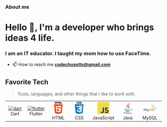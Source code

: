 ### About me

<h1 align="left">Hello 👋, I'm a developer who brings ideas 4 life.</h1>
<h3 align="left">I am an IT educator. I taught my mom how to use FaceTime.</h3>

- 📫 How to reach me **codechusetts@gmail.com**


<h2 align="left" id="macropower-tech">Favorite Tech</h2>

> Tools, languages, and other things that I like to work with.

<table>    
  <tr>
    <td align="center" width="96">
      <a href="https://dart.dev" target="_blank" rel="noreferrer"> 
        <img src="https://www.vectorlogo.zone/logos/dartlang/dartlang-icon.svg" alt="dart" width="40" height="40"/>
      </a>
      <br>Dart
    </td>
    <td align="center" width="96">
      <a href="https://flutter.dev" target="_blank" rel="noreferrer"> 
        <img src="https://www.vectorlogo.zone/logos/flutterio/flutterio-icon.svg" alt="flutter" width="40" height="40"/> 
      </a> 
      <br>Flutter
    </td>
    <td align="center" width="96">
      <a href="https://www.w3.org/html/" target="_blank" rel="noreferrer"> 
        <img src="https://raw.githubusercontent.com/devicons/devicon/master/icons/html5/html5-original-wordmark.svg" alt="html5" width="40"         height="40"/> 
      </a>  
      <br>HTML
    <td align="center" width="96">
      <a href="https://www.w3schools.com/css/" target="_blank" rel="noreferrer"> 
        <img src="https://raw.githubusercontent.com/devicons/devicon/master/icons/css3/css3-original-wordmark.svg" alt="css3" width="40"            height="40"/>
      </a> 
      <br>CSS
    </td> 
    <td align="center" width="96">
       <a href="https://developer.mozilla.org/en-US/docs/Web/JavaScript" target="_blank" rel="noreferrer"> 
         <img src="https://raw.githubusercontent.com/devicons/devicon/master/icons/javascript/javascript-original.svg" alt="javascript"              width="40" height="40"/> 
       </a> 
       <br>JavaScript 
    </td>
    <td align="center" width="96">
      <a href="https://www.java.com" target="_blank" rel="noreferrer"> 
        <img src="https://raw.githubusercontent.com/devicons/devicon/master/icons/java/java-original.svg" alt="java" width="40"                     height="40"/> 
      </a>
      <br>Java
    </td>    
    <td align="center" width="96">
    <a href="https://www.mysql.com/" target="_blank" rel="noreferrer"> 
      <img src="https://raw.githubusercontent.com/devicons/devicon/master/icons/mysql/mysql-original-wordmark.svg" alt="mysql" width="40"         height="40"/> 
    </a>
    <br>MySQL
    </td>    
  </tr>
</table>

